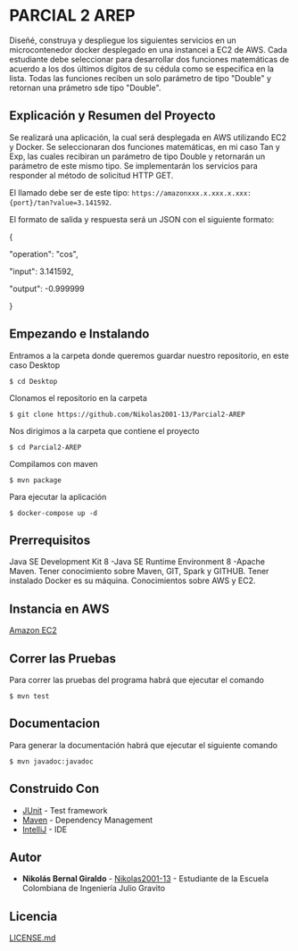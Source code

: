 # PARCIAL 2 AREP

Diseñé, construya y despliegue los siguientes servicios en un microcontenedor docker desplegado en una instancei a EC2 de AWS. Cada estudiante debe seleccionar para desarrollar dos funciones matemáticas de acuerdo a los dos últimos dígitos de su cédula como se especifica en la lista. Todas las funciones reciben un solo parámetro de tipo "Double" y retornan una prámetro sde tipo "Double".

## Explicación y Resumen del Proyecto

Se realizará una aplicación, la cual será desplegada en AWS utilizando EC2 y Docker. Se seleccionaran dos funciones matemáticas, en mi caso Tan y Exp, las cuales recibiran un parámetro de tipo Double y retornarán un parámetro de este mismo tipo. Se implementarán los servicios para responder al método de solicitud HTTP GET.

El llamado debe ser de este tipo: `https://amazonxxx.x.xxx.x.xxx:{port}/tan?value=3.141592`.

El formato de salida y respuesta será un JSON con el siguiente formato: 

{

 "operation": "cos",

 "input":  3.141592,

 "output":  -0.999999

}

## Empezando e Instalando

Entramos a la carpeta donde queremos guardar nuestro repositorio, en este caso Desktop

`$ cd Desktop`

Clonamos el repositorio en la carpeta

`$ git clone https://github.com/Nikolas2001-13/Parcial2-AREP`

Nos dirigimos a la carpeta que contiene el proyecto

`$ cd Parcial2-AREP`

Compilamos con maven

`$ mvn package`

Para ejecutar la aplicación

`$ docker-compose up -d `

## Prerrequisitos
Java SE Development Kit 8 -Java SE Runtime Environment 8 -Apache Maven.
Tener conocimiento sobre Maven, GIT, Spark y GITHUB. 
Tener instalado Docker es su máquina.
Conocimientos sobre AWS y EC2.

## Instancia en AWS

[Amazon EC2](https://ec2-3-91-203-64.compute-1.amazonaws.com)

## Correr las Pruebas

Para correr las pruebas del programa habrá que ejecutar el comando

`$ mvn test`

## Documentacion

Para generar la documentación habrá que ejecutar el siguiente comando

`$ mvn javadoc:javadoc`

## Construido Con

* [JUnit](https://mvnrepository.com/artifact/junit/junit) - Test framework
* [Maven](https://maven.apache.org/) - Dependency Management
* [IntelliJ](https://www.jetbrains.com/es-es/idea/) - IDE

## Autor

* **Nikolás Bernal Giraldo** - [Nikolas2001-13](https://github.com/Nikolas2001-13) - Estudiante de la Escuela Colombiana de Ingeniería Julio Gravito

## Licencia

[LICENSE.md](http://www.gnu.org/licenses/gpl.html) 
